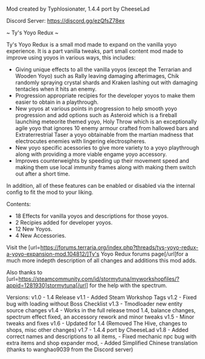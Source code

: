 Mod created by Typhlosionater, 1.4.4 port by CheeseLad

Discord Server: https://discord.gg/ezQfsZ78ex

~ Ty's Yoyo Redux ~

Ty's Yoyo Redux is a small mod made to expand on the vanilla yoyo experience. It is a part vanilla tweaks, part small content mod made to improve using yoyos in various ways, this includes:

 - Giving unique effects to all the vanilla yoyos (except the Terrarian and Wooden Yoyo) such as Rally leaving damaging afterimages, Chik randomly spraying crystal shards and Kraken lashing out with damaging tentacles when it hits an enemy.
 - Progression appropriate recipies for the developer yoyos to make them easier to obtain in a playthrough.
 - New yoyos at various points in progression to help smooth yoyo progression and add options such as Asteroid which is a fireball launching meteorite themed yoyo, Holy Throw which is an exceptionally agile yoyo that ignores 10 enemy armour crafted from hallowed bars and Extraterrestrial Taser a yoyo obtainable from the martian madness that electrocutes enemies with lingering electrospheres.
 - New yoyo specific acessories to give more variety to a yoyo playthrough along with providing a more viable engame yoyo accessory.
 - Improves counterweights by speeding up their movement speed and making them use local immunity frames along with making them switch out after a short time.

In addition, all of these features can be enabled or disabled via the internal config to fit the mod to your liking.

Contents:

 - 18 Effects for vanilla yoyos and descriptions for those yoyos.
 - 2 Recipies added for developer yoyos.
 - 12 New Yoyos.
 - 4 New Accessories.

Visit the [url=https://forums.terraria.org/index.php?threads/tys-yoyo-redux-a-yoyo-expansion-mod.104812/]Ty's Yoyo Redux forums page[/url]for a much more indepth description of all changes and additions this mod adds.

Also thanks to [url=https://steamcommunity.com/id/stormytuna/myworkshopfiles/?appid=1281930]stormytuna[/url] for the help with the spectrum.

Versions:
v1.0 - 1.4 Release
v1.1 - Added Steam Workshop Tags
v1.2 - Fixed bug with loading without Boss Checklist
v1.3 - Tmodloader new entity source changes
v1.4 - Works in the full release tmod 1.4, balance changes, spectrum effect fixed, an accessory rework and minor tweaks
v1.5 - Minor tweaks and fixes
v1.6 - Updated for 1.4 (Removed The Hive, changes to shops, misc other changes)
v1.7 - 1.4.4 port by CheeseLad
v1.8 - Added correct names and descriptions to all items, 
     - Fixed mechanic npc bug with extra items and shop expander mod,
     - Added Simplified Chinese translation (thanks to wanghao9039 from the Discord server)